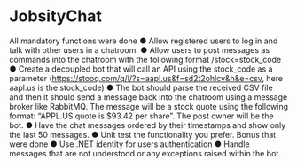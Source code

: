 # JobsityChat
All mandatory functions were done
● Allow registered users to log in and talk with other users in a chatroom.
● Allow users to post messages as commands into the chatroom with the following format
/stock=stock_code
● Create a decoupled bot that will call an API using the stock_code as a parameter
(https://stooq.com/q/l/?s=aapl.us&f=sd2t2ohlcv&h&e=csv, here aapl.us is the
stock_code)
● The bot should parse the received CSV file and then it should send a message back into
the chatroom using a message broker like RabbitMQ. The message will be a stock quote
using the following format: “APPL.US quote is $93.42 per share”. The post owner will be
the bot.
● Have the chat messages ordered by their timestamps and show only the last 50
messages.
● Unit test the functionality you prefer.
Bonus that were done
● Use .NET identity for users authentication
● Handle messages that are not understood or any exceptions raised within the bot.
